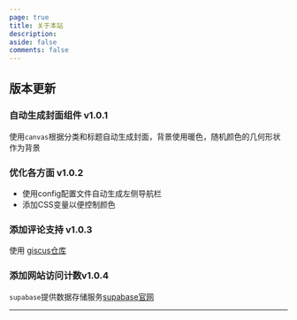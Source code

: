 ```yaml
---
page: true
title: 关于本站
description: 
aside: false
comments: false
---
```


<About />

## 版本更新

### 自动生成封面组件 v1.0.1

使用`canvas`根据分类和标题自动生成封面，背景使用暖色，随机颜色的几何形状作为背景

### 优化各方面 v1.0.2

- 使用config配置文件自动生成左侧导航栏
- 添加CSS变量以便控制颜色

### 添加评论支持 v1.0.3

使用 [giscus仓库](https://github.com/giscus/giscus)

  <ArticleLink :work="{
    title: '由 GitHub Discussions 提供支持的评论系统。',
    via:'https://github.com/giscus/giscus',
    github: 'giscus/giscus',
  }" />

### 添加网站访问计数v1.0.4

`supabase`提供数据存储服务[supabase官网](https://supabase.com/)




---

  <ArticleLink :work="{
    title: '基于开源Vitepress主题改造',
    // view: 'https://baidu.com/',
    // viewtit: '在线下载',
    // qrcode: 'https://api.qrcode-monkey.com/qr/custom?data=https://baidu.com/&size=600',
    // yuucode: 'CODE123',
    // linkpan: 'https://baidu.com',
    via:'https://github.com/shiheme/appbeebee',
    github: 'shiheme/appbeebee',
    // wxwords: 'DOWNLOAD'
  }" />

